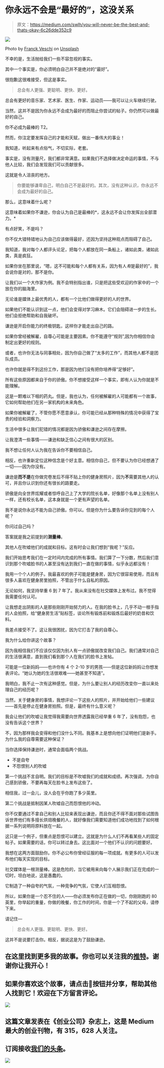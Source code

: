 # 你永远不会是“最好的”，这没关系

> 原文：<https://medium.com/swlh/you-will-never-be-the-best-and-thats-okay-6c26dde352c9>

![](img/755121ac412873d2b226ece235f4c247.png)

Photo by [Franck Veschi](https://unsplash.com/photos/UA3R3P479i8?utm_source=unsplash&utm_medium=referral&utm_content=creditCopyText) on [Unsplash](https://unsplash.com/search/photos/number-1?utm_source=unsplash&utm_medium=referral&utm_content=creditCopyText)

不幸的是，生活抛给我们一些不容忽视的事实。

其中一个事实是，你必须明白自己并不是绝对的“最好”。

很抱歉这很难接受，但这是事实。

> 总会有人更强、更聪明、更快、更好。

总会有更好的音乐家、艺术家、医生、作家、运动员——我可以让火车继续行驶。

当然，这并不是因为你永远不会成为最好的而阻止你尝试的帖子。你仍然可以做最好的自己。

你不必成为最棒的 T2。

然而，你注定要发挥自己的才能和天赋，做出一番伟大的事业！

我知道，听起来有点俗气，不切实际，老套。

事实是，没有测量尺，我们都非常满意。如果我们不选择做决定命运的事情，不与他人比较，我们会发现我们可以贡献很多。

这就是令人沮丧的地方。

> 你要能够谦卑自己，明白自己不是最好的。其次，没有这种认识，你永远不会成为最好的自己。

那么，这意味着什么呢？

这意味着如果你不谦逊，你会认为自己是最棒的*，这永远不会让你发挥出全部潜力。*

有点好笑，不是吗？

你不仅大错特错地认为自己应该做得最好，还因为坚持这种观点而阻碍了自己。

我知道，我对每个人都评头论足，把每个人都放在同一条船上，诸如此类，诸如此类，真是疯狂。

如果你坐在那里说，“嗯，这不可能和每个人都有关系，因为有人*有*是最好的”，我会说你是对的，那不是你。

让我们以一个大作家为例。我不会特别指出谁，只是把这些受欢迎的作家中的一个放在你的脑海里。

无论谁是媒体上最优秀的人，都有一个比他们做得更好的人的世界。

如果他们不能认识到这一点，他们会变得对学习麻木。它们会阻碍进一步的生长。他们会拒绝帮助和自我破坏。

谦逊是开启你能力的终极钥匙，这样你才能走出自己的路。

如果你曾经被解雇，自尊心可能是主要因素。你不能遵守“规则”,因为你相信你会制定出更好的规则。

或者，也许你无法与同事相处，因为你自己做了“太多的工作”，而其他人都不是团队成员。

也许你就是得不到这份工作，那是因为他们没有把你培养得“足够好”。

所有这些原因都来自于你的骄傲。你不想接受这样一个事实，即有人认为你就是不能理解。

这是一颗难以下咽的药丸。但是，我也认为，任何被解雇的人可能都有一个故事，它如何帮助他们在另一家机构的未来角色。

如果你被解雇了，不管你愿不愿意承认，你可能已经从那种特殊的情况中获得了宝贵的经验和洞察力。

生活中很多让我们犯错的情况都是因为骄傲和谦逊之间存在摩擦。

让我澄清一些事情——谦逊和缺乏信心之间有很大的区别。

我不想让任何人认为我在告诉你不要相信自己。

相反，也许重新定位这种信念是个好主意。相信你自己，但不要认为你已经想通了一切——因为你没有。

谦逊是**而不是**在你做完卷发后不得不贴上你的健身房照片，因为**不**需要其他人的认可，并且你认识到你还有很长的路要走。

骄傲是向全世界炫耀或者惊呼自己上了大学的院长名单，好像那个名单上没有别人一样，还有校长名单，这本身就是一个更有声望的名单。

我不是说你永远不能为自己骄傲。你可以。但是你为什么要告诉你见到的每个人呢？

你问过自己吗？

答案就是我之前提到的**测量棒**。

其他人在吹嘘他们的成就和目标。这有时会让我们想到“我呢？”反应。

我们开始思考我们在一定时间内完成的所有事情。我们算了一下分数，然后我们意识到那个吹嘘脸书的人甚至没有达到我们一直在做的事情，似乎永远都没有！

我用一个个人的例子。我最喜欢的例子可能是健身房，因为它很容易使用，而且有很多人喜欢在健身房里拍照，不管出于什么自私的原因。

无论如何，我坚持举重 6 到 7 年了。我从来没有在社交媒体上发布过。我不觉得我需要任何认可。

让我想走出阴影的人是那些刚刚开始努力的人。在我的脸书上，几乎不动一根手指的人会拍照，给“健身房生活”贴标签，谈论所有锻炼前和锻炼后最好的奶昔和饮料。

我差点接受不了。这让我很困扰，因为它打击了我的自尊心。

我为什么给你讲这个故事？

因为我相信我们不应该仅仅因为别人有一点骄傲就改变我们自己。我们通常对自己的生活很满意，直到我们看到那个人在我们的脸书上发帖。

可能是一位新妈妈——也许你有 4 个 2-10 岁的男孩——但是这位新妈妈让你想发表评论。“她认为她的生活很艰难——她甚至不知道”。

我明白，我不止一次有这种感觉。但是，为什么要让别人的经历改变你一直以来处理自己的经历呢？

当然，关于健身房的事情，我想评论一下这些人的照片，并开始给他们一些建议——首先是停止在健身房拍照。但是，最终有什么意义呢？

我会让他们的吹嘘让我觉得我需要向世界透露我已经举重 6 年了，没有抱怨，也没有告诉这个世界？

不，因为那样我会变得和他们没什么不同。我基本上是想向他们证明他们是新手。为什么我的自尊需要这种保证？

当你选择保持谦逊时，通常会面临两个挑战。

*   不是自夸
*   不怨恨别人的吹嘘

第一个挑战不言自明。我们的目标是不吹嘘我们的成就和成绩。再次强调，为你自己感到骄傲，不要再每天在脸书上发布这些了。

相信我，过一会儿，没人会在乎你跑了多少英里。

第二个挑战是抵制因某人吹嘘自己而怨恨他的冲动。

你不仅要通过不拿自己和别人比较来表现出谦逊，而且你还不得不面对那些试图告诉世界他们有多擅长烘焙晚餐的人，就好像我们需要知道他们成功地找到了如何根据一系列说明将原料放在一起。

这只是一个例子，但重点是怨恨可以建立。这就是为什么人们不再看某些人的固定帖子。如果需要的话，你可以转过身去。这比面对一个他们不认识的问题要好。

我想在这两方面鼓励你。你不必公布你曾经征服的每一项成就。有更多的人可以发布他们每天实现的目标。

社交媒体是一根测量棒。这是危险的，当它被用来向每个人展示我们正在完成的一切时，坦白地说，这是愚蠢的。

它制造了一种自夸的气氛，一种竞争的气氛，它使人们互相怨恨。

所以，如果你是一个忍不住的人——你必须发布你正在做的一切，你刚刚跑的 80 英里，你举起的重量，你做的晚餐，你工作的时间，你是一个了不起的父母，请停下来。

请记住—

> 总会有人更强、更聪明、更快、更好。

这并不是说要打击你。相反，据说这是为了鼓励谦逊。

## 在这里找到更多我的故事。你也可以关注我的[推特](https://twitter.com/Eturn102)。谢谢你让我开心！

## 如果你喜欢这个故事，请点击👏按钮并分享，帮助其他人找到它！欢迎在下方留言评论。

[![](img/308a8d84fb9b2fab43d66c117fcc4bb4.png)](https://medium.com/swlh)

## 这篇文章发表在《创业公司》杂志上，这是 Medium 最大的创业刊物，有 315，628 人关注。

## 订阅接收[我们的头条](http://growthsupply.com/the-startup-newsletter/)。

[![](img/b0164736ea17a63403e660de5dedf91a.png)](https://medium.com/swlh)
